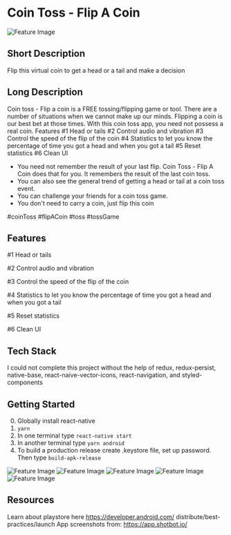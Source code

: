 # Coin Toss - Flip A Coin

![Feature Image](screenshots/feature_image.jpg)

## Short Description

Flip this virtual coin to get a head or a tail and make a decision

## Long Description

Coin toss - Flip a coin is a FREE tossing/flipping game or tool. There are a number of situations when we cannot make up our minds. Flipping a coin is our best bet at those times. With this coin toss app, you need not possess a real coin.
Features
#1 Head or tails
#2 Control audio and vibration
#3 Control the speed of the flip of the coin
#4 Statistics to let you know the percentage of time you got a head and when you got a tail
#5 Reset statistics
#6 Clean UI

- You need not remember the result of your last flip. Coin Toss - Flip A Coin does that for you. It remembers the result of the last coin toss.
- You can also see the general trend of getting a head or tail at a coin toss event.
- You can challenge your friends for a coin toss game.
- You don't need  to carry  a coin, just flip this coin

#coinToss #flipACoin #toss #tossGame

## Features

#1 Head or tails

#2 Control audio and vibration

#3 Control the speed of the flip of the coin

#4 Statistics to let you know the percentage of time you got a head and when you got a tail

#5 Reset statistics

#6 Clean UI

## Tech Stack

I could not complete this project without the help of redux, redux-persist, native-base, react-naive-vector-icons, react-navigation, and styled-components

## Getting Started

0. Globally install react-native
1. ```yarn```
2. In one terminal type ```react-native start```
3. In another terminal type ```yarn android```
4. To build a production release create .keystore file, set up password. Then type ```build-apk-release```


![Feature Image](screenshots/0.jpg) ![Feature Image](screenshots/1.jpg) ![Feature Image](screenshots/2.jpg) ![Feature Image](screenshots/3.jpg)![Feature Image](screenshots/4.jpg)



## Resources

Learn about playstore here https://developer.android.com/
distribute/best-practices/launch
App screenshots from: https://app.shotbot.io/
